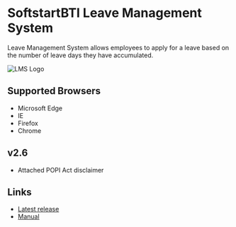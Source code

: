 # SoftstartBTI Leave Management System

Leave Management System allows employees to apply for a leave based on the number of leave days they have accumulated. 

![LMS Logo](https://user-images.githubusercontent.com/48829302/190438971-5614d64a-3f16-4a06-9e61-a5e2878d95cd.PNG)

## Supported Browsers
* Microsoft Edge
* IE
* Firefox
* Chrome

## v2.6
* Attached POPI Act disclaimer

## Links

* [Latest release](https://github.com/SBTI-IT/elms/releases)
* [Manual](https://github.com/SBTI-IT/elms/wiki) 
